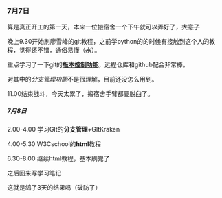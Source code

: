 ### 7月7日

算是真正开工的第一天，本来一位搬宿舍一个下午就可以弄好了，~~大意了~~

晚上9.30开始刷廖雪峰的git教程，之前学python的的时候有接触到这个人的教程，觉得还不错，通俗易懂（~~水~~）。

重点学习了一下git的<u>**版本控制功能**</u>，远程仓库和github配合非常棒。

对其中的*分支管理功能*不是很理解，目前还没怎么用到。

11.00结束战斗，今天太累了，搬宿舍手臂都要脱臼了。

##### 7月8日

2.00-4.00 学习GIt的**分支管理**+GItKraken

4.00-5.30 W3Cschool的**html**教程

6.30-8.00 继续html教程，基本刷完了

之后回来写学习笔记

这就是鸽了3天的结果吗（破防了）
